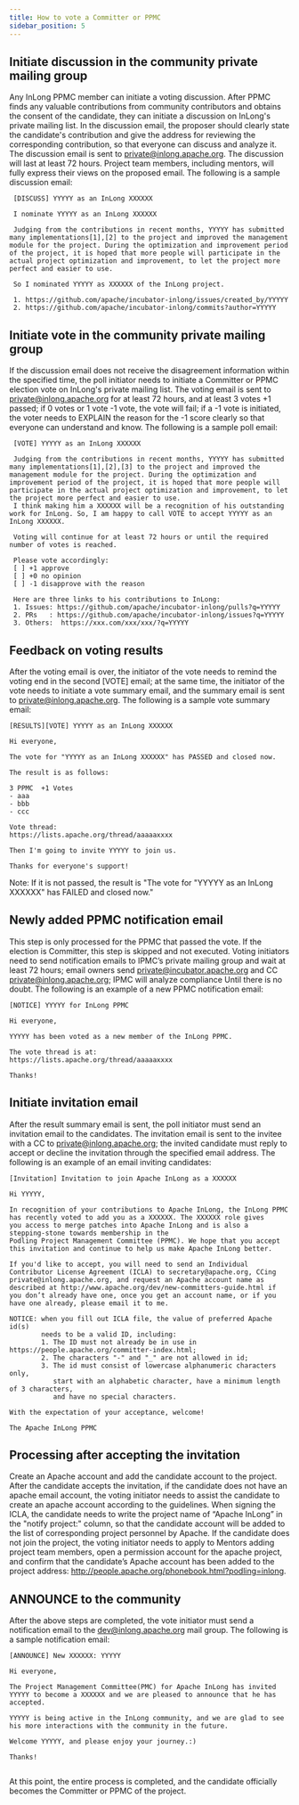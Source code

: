 ```yaml
---
title: How to vote a Committer or PPMC
sidebar_position: 5
---
```


## Initiate discussion in the community private mailing group
   Any InLong PPMC member can initiate a voting discussion. After PPMC finds any valuable contributions from community contributors and obtains the consent of the candidate, they can initiate a discussion on InLong's private mailing list. In the discussion email, the proposer should clearly state the candidate's contribution and give the address for reviewing the corresponding contribution, so that everyone can discuss and analyze it. The discussion email is sent to private@inlong.apache.org. The discussion will last at least 72 hours. Project team members, including mentors, will fully express their views on the proposed email. The following is a sample discussion email:
   ```shell
    [DISCUSS] YYYYY as an InLong XXXXXX
     
    I nominate YYYYY as an InLong XXXXXX
    
    Judging from the contributions in recent months, YYYYY has submitted many implementations[1],[2] to the project and improved the management module for the project. During the optimization and improvement period of the project, it is hoped that more people will participate in the actual project optimization and improvement, to let the project more perfect and easier to use.
     
    So I nominated YYYYY as XXXXXX of the InLong project.
     
    1. https://github.com/apache/incubator-inlong/issues/created_by/YYYYY 
    2. https://github.com/apache/incubator-inlong/commits?author=YYYYY 
   ```
    
## Initiate vote in the community private mailing group
   If the discussion email does not receive the disagreement information within the specified time, the poll initiator needs to initiate a Committer or PPMC election vote on InLong's private mailing list. The voting email is sent to private@inlong.apache.org for at least 72 hours, and at least 3 votes +1 passed; if 0 votes or 1 vote -1 vote, the vote will fail; if a -1 vote is initiated, the voter needs to EXPLAIN the reason for the -1 score clearly so that everyone can understand and know. The following is a sample poll email: 
   ```shell
    [VOTE] YYYYY as an InLong XXXXXX
     
    Judging from the contributions in recent months, YYYYY has submitted many implementations[1],[2],[3] to the project and improved the management module for the project. During the optimization and improvement period of the project, it is hoped that more people will participate in the actual project optimization and improvement, to let the project more perfect and easier to use.
    I think making him a XXXXXX will be a recognition of his outstanding work for InLong. So, I am happy to call VOTE to accept YYYYY as an InLong XXXXXX.
     
    Voting will continue for at least 72 hours or until the required number of votes is reached.
    
    Please vote accordingly:
    [ ] +1 approve
    [ ] +0 no opinion
    [ ] -1 disapprove with the reason  
      
    Here are three links to his contributions to InLong:
    1. Issues: https://github.com/apache/incubator-inlong/pulls?q=YYYYY
    2. PRs   : https://github.com/apache/incubator-inlong/issues?q=YYYYY
    3. Others:  https://xxx.com/xxx/xxx/?q=YYYYY
   ```

## Feedback on voting results
   After the voting email is over, the initiator of the vote needs to remind the voting end in the second [VOTE] email; at the same time, the initiator of the vote needs to initiate a vote summary email, and the summary email is sent to private@inlong.apache.org. The following is a sample vote summary email:
   ```shell
   [RESULTS][VOTE] YYYYY as an InLong XXXXXX
   
   Hi everyone,

   The vote for "YYYYY as an InLong XXXXXX" has PASSED and closed now.

   The result is as follows:

   3 PPMC  +1 Votes
   - aaa
   - bbb
   - ccc

   Vote thread:
   https://lists.apache.org/thread/aaaaaxxxx

   Then I'm going to invite YYYYY to join us.

   Thanks for everyone's support!   
   ```
   Note: If it is not passed, the result is "The vote for "YYYYY as an InLong XXXXXX" has FAILED and closed now."

## Newly added PPMC notification email
   This step is only processed for the PPMC that passed the vote. If the election is Committer, this step is skipped and not executed. Voting initiators need to send notification emails to IPMC’s private mailing group and wait at least 72 hours; email owners send private@incubator.apache.org and CC private@inlong.apache.org; IPMC will analyze compliance Until there is no doubt. The following is an example of a new PPMC notification email:
   ```shell
   [NOTICE] YYYYY for InLong PPMC
   
   Hi everyone,

   YYYYY has been voted as a new member of the InLong PPMC. 

   The vote thread is at:
   https://lists.apache.org/thread/aaaaaxxxx
 
   Thanks!
   ```

## Initiate invitation email
   After the result summary email is sent, the poll initiator must send an invitation email to the candidates. The invitation email is sent to the invitee with a CC to private@inlong.apache.org; the invited candidate must reply to accept or decline the invitation through the specified email address. The following is an example of an email inviting candidates:
   ```shell
   [Invitation] Invitation to join Apache InLong as a XXXXXX
   
   Hi YYYYY,

   In recognition of your contributions to Apache InLong, the InLong PPMC
   has recently voted to add you as a XXXXXX. The XXXXXX role gives
   you access to merge patches into Apache InLong and is also a
   stepping-stone towards membership in the
   Podling Project Management Committee (PPMC). We hope that you accept
   this invitation and continue to help us make Apache InLong better.

   If you'd like to accept, you will need to send an Individual
   Contributor License Agreement (ICLA) to secretary@apache.org, CCing
   private@inlong.apache.org, and request an Apache account name as
   described at http://www.apache.org/dev/new-committers-guide.html if
   you don’t already have one, once you get an account name, or if you
   have one already, please email it to me.
   
   NOTICE: when you fill out ICLA file, the value of preferred Apache id(s)
           needs to be a valid ID, including:
           1. The ID must not already be in use in https://people.apache.org/committer-index.html;
           2. The characters "-" and "_" are not allowed in id;
           3. The id must consist of lowercase alphanumeric characters only,
              start with an alphabetic character, have a minimum length of 3 characters,
              and have no special characters.

   With the expectation of your acceptance, welcome!

   The Apache InLong PPMC
   ```

## Processing after accepting the invitation
   Create an Apache account and add the candidate account to the project. After the candidate accepts the invitation, if the candidate does not have an apache email account, the voting initiator needs to assist the candidate to create an apache account according to the guidelines. When signing the ICLA, the candidate needs to write the project name of “Apache InLong” in the "notify project:" column, so that the candidate account will be added to the list of corresponding project personnel by Apache. If the candidate does not join the project, the voting initiator needs to apply to Mentors adding project team members, open a permission account for the apache project, and confirm that the candidate’s Apache account has been added to the project address: http://people.apache.org/phonebook.html?podling=inlong.

## ANNOUNCE to the community
   After the above steps are completed, the vote initiator must send a notification email to the dev@inlong.apache.org mail group. The following is a sample notification email:
   ```shell
   [ANNOUNCE] New XXXXXX: YYYYY
   
   Hi everyone,
   
   The Project Management Committee(PMC) for Apache InLong has invited YYYYY to become a XXXXXX and we are pleased to announce that he has accepted.

   YYYYY is being active in the InLong community, and we are glad to see his more interactions with the community in the future.
   
   Welcome YYYYY, and please enjoy your journey.:)

   Thanks!
      
   ```   
 
At this point, the entire process is completed, and the candidate officially becomes the Committer or PPMC of the project.

